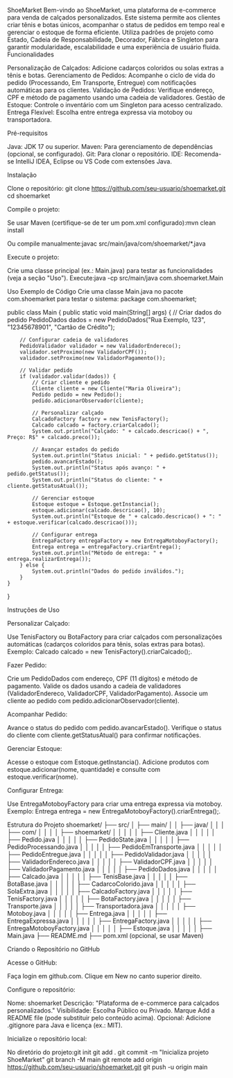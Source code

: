 ShoeMarket
Bem-vindo ao ShoeMarket, uma plataforma de e-commerce para venda de calçados personalizados. Este sistema permite aos clientes criar tênis e botas únicos, acompanhar o status de pedidos em tempo real e gerenciar o estoque de forma eficiente. Utiliza padrões de projeto como Estado, Cadeia de Responsabilidade, Decorador, Fábrica e Singleton para garantir modularidade, escalabilidade e uma experiência de usuário fluida.
Funcionalidades

Personalização de Calçados: Adicione cadarços coloridos ou solas extras a tênis e botas.
Gerenciamento de Pedidos: Acompanhe o ciclo de vida do pedido (Processando, Em Transporte, Entregue) com notificações automáticas para os clientes.
Validação de Pedidos: Verifique endereço, CPF e método de pagamento usando uma cadeia de validadores.
Gestão de Estoque: Controle o inventário com um Singleton para acesso centralizado.
Entrega Flexível: Escolha entre entrega expressa via motoboy ou transportadora.

Pré-requisitos

Java: JDK 17 ou superior.
Maven: Para gerenciamento de dependências (opcional, se configurado).
Git: Para clonar o repositório.
IDE: Recomenda-se IntelliJ IDEA, Eclipse ou VS Code com extensões Java.

Instalação

Clone o repositório:
git clone https://github.com/seu-usuario/shoemarket.git
cd shoemarket


Compile o projeto:

Se usar Maven (certifique-se de ter um pom.xml configurado):mvn clean install


Ou compile manualmente:javac src/main/java/com/shoemarket/*.java




Execute o projeto:

Crie uma classe principal (ex.: Main.java) para testar as funcionalidades (veja a seção "Uso").
Execute:java -cp src/main/java com.shoemarket.Main





Uso
Exemplo de Código
Crie uma classe Main.java no pacote com.shoemarket para testar o sistema:
package com.shoemarket;

public class Main {
    public static void main(String[] args) {
        // Criar dados do pedido
        PedidoDados dados = new PedidoDados("Rua Exemplo, 123", "12345678901", "Cartão de Crédito");

        // Configurar cadeia de validadores
        PedidoValidador validador = new ValidadorEndereco();
        validador.setProximo(new ValidadorCPF());
        validador.setProximo(new ValidadorPagamento());

        // Validar pedido
        if (validador.validar(dados)) {
            // Criar cliente e pedido
            Cliente cliente = new Cliente("Maria Oliveira");
            Pedido pedido = new Pedido();
            pedido.adicionarObservador(cliente);

            // Personalizar calçado
            CalcadoFactory factory = new TenisFactory();
            Calcado calcado = factory.criarCalcado();
            System.out.println("Calçado: " + calcado.descricao() + ", Preço: R$" + calcado.preco());

            // Avançar estados do pedido
            System.out.println("Status inicial: " + pedido.getStatus());
            pedido.avancarEstado();
            System.out.println("Status após avanço: " + pedido.getStatus());
            System.out.println("Status do cliente: " + cliente.getStatusAtual());

            // Gerenciar estoque
            Estoque estoque = Estoque.getInstancia();
            estoque.adicionar(calcado.descricao(), 10);
            System.out.println("Estoque de " + calcado.descricao() + ": " + estoque.verificar(calcado.descricao()));

            // Configurar entrega
            EntregaFactory entregaFactory = new EntregaMotoboyFactory();
            Entrega entrega = entregaFactory.criarEntrega();
            System.out.println("Método de entrega: " + entrega.realizarEntrega());
        } else {
            System.out.println("Dados do pedido inválidos.");
        }
    }
}

Instruções de Uso

Personalizar Calçado:

Use TenisFactory ou BotaFactory para criar calçados com personalizações automáticas (cadarços coloridos para tênis, solas extras para botas).
Exemplo: Calcado calcado = new TenisFactory().criarCalcado();.


Fazer Pedido:

Crie um PedidoDados com endereço, CPF (11 dígitos) e método de pagamento.
Valide os dados usando a cadeia de validadores (ValidadorEndereco, ValidadorCPF, ValidadorPagamento).
Associe um cliente ao pedido com pedido.adicionarObservador(cliente).


Acompanhar Pedido:

Avance o status do pedido com pedido.avancarEstado().
Verifique o status do cliente com cliente.getStatusAtual() para confirmar notificações.


Gerenciar Estoque:

Acesse o estoque com Estoque.getInstancia().
Adicione produtos com estoque.adicionar(nome, quantidade) e consulte com estoque.verificar(nome).


Configurar Entrega:

Use EntregaMotoboyFactory para criar uma entrega expressa via motoboy.
Exemplo: Entrega entrega = new EntregaMotoboyFactory().criarEntrega();.



Estrutura do Projeto
shoemarket/
├── src/
│   ├── main/
│   │   ├── java/
│   │   │   ├── com/
│   │   │   │   ├── shoemarket/
│   │   │   │   │   ├── Cliente.java
│   │   │   │   │   ├── Pedido.java
│   │   │   │   │   ├── PedidoState.java
│   │   │   │   │   ├── PedidoProcessando.java
│   │   │   │   │   ├── PedidoEmTransporte.java
│   │   │   │   │   ├── PedidoEntregue.java
│   │   │   │   │   ├── PedidoValidador.java
│   │   │   │   │   ├── ValidadorEndereco.java
│   │   │   │   │   ├── ValidadorCPF.java
│   │   │   │   │   ├── ValidadorPagamento.java
│   │   │   │   │   ├── PedidoDados.java
│   │   │   │   │   ├── Calcado.java
│   │   │   │   │   ├── TenisBase.java
│   │   │   │   │   ├── BotaBase.java
│   │   │   │   │   ├── CadarcoColorido.java
│   │   │   │   │   ├── SolaExtra.java
│   │   │   │   │   ├── CalcadoFactory.java
│   │   │   │   │   ├── TenisFactory.java
│   │   │   │   │   ├── BotaFactory.java
│   │   │   │   │   ├── Transporte.java
│   │   │   │   │   ├── Transportadora.java
│   │   │   │   │   ├── Motoboy.java
│   │   │   │   │   ├── Entrega.java
│   │   │   │   │   ├── EntregaExpressa.java
│   │   │   │   │   ├── EntregaFactory.java
│   │   │   │   │   ├── EntregaMotoboyFactory.java
│   │   │   │   │   ├── Estoque.java
│   │   │   │   │   ├── Main.java
├── README.md
├── pom.xml (opcional, se usar Maven)

Criando o Repositório no GitHub

Acesse o GitHub:

Faça login em github.com.
Clique em New no canto superior direito.


Configure o repositório:

Nome: shoemarket
Descrição: "Plataforma de e-commerce para calçados personalizados."
Visibilidade: Escolha Público ou Privado.
Marque Add a README file (pode substituir pelo conteúdo acima).
Opcional: Adicione .gitignore para Java e licença (ex.: MIT).


Inicialize o repositório local:

No diretório do projeto:git init
git add .
git commit -m "Inicializa projeto ShoeMarket"
git branch -M main
git remote add origin https://github.com/seu-usuario/shoemarket.git
git push -u origin main

